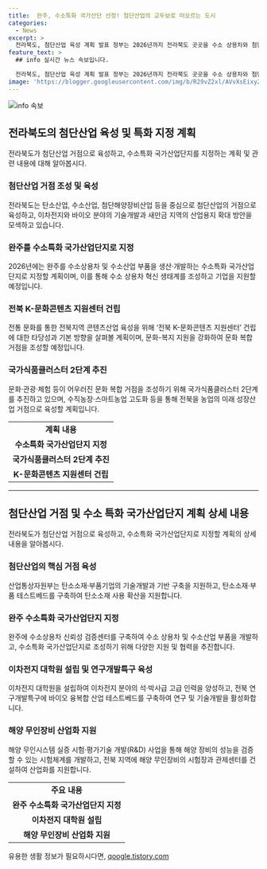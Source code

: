 ```yaml
---
title:  완주, 수소특화 국가산단 선정! 첨단산업의 교두보로 떠오르는 도시
categories:
  - News
excerpt: >
  전라북도, 첨단산업 육성 계획 발표 정부는 2026년까지 전라북도 곳곳을 수소 상용차와 첨단산업 거점으로 조성할 계획을 발표했다. 수소특화 국가산업단지 지정, K문화콘텐츠 지원센터 건립 등을 통해 미래산업과 문화 복합 거점 조성에 힘을 쏟을 예정이다. 농업 분야에서도 미래성장산업으로의 전환을 위해 국가식품클러스터 2단계 조성을 추진하고 있다. 전북에는 수소상용차 신뢰성 검증센터와 해양 무인장비 실증 시험 등 혁신적인 인프라를 구축하기로 했다.
feature_text: >
  ## info 실시간 뉴스 속보입니다.

  전라북도, 첨단산업 육성 계획 발표 정부는 2026년까지 전라북도 곳곳을 수소 상용차와 첨단산업 거점으로 조성할 계획을 발표했다. 수소특화 국가산업단지 지정, K문화콘텐츠 지원센터 건립 등을 통해 미래산업과 문화 복합 거점 조성에 힘을 쏟을 예정이다. 농업 분야에서도 미래성장산업으로의 전환을 위해 국가식품클러스터 2단계 조성을 추진하고 있다. 전북에는 수소상용차 신뢰성 검증센터와 해양 무인장비 실증 시험 등 혁신적인 인프라를 구축하기로 했다.
image: 'https://blogger.googleusercontent.com/img/b/R29vZ2xl/AVvXsEixyZcFfHzMRdzZMjFBmAUKJYCLCGyLL1o632UiGVXcaFdKo_bkvkuCioo0uUKlGfBVcT3P84aROyZIXSBEx3Aw5nCQ3pTgDom1WDC4m8eifvWiAmWEEVb4x6G_l8C0QH225ldMjyaFvpxGEBGNO37VmDTDMHGhJPq73UglMfDca1-0aw/s1600/blogspot.png'
---
```


<p><img src="https://blogger.googleusercontent.com/img/b/R29vZ2xl/AVvXsEixyZcFfHzMRdzZMjFBmAUKJYCLCGyLL1o632UiGVXcaFdKo_bkvkuCioo0uUKlGfBVcT3P84aROyZIXSBEx3Aw5nCQ3pTgDom1WDC4m8eifvWiAmWEEVb4x6G_l8C0QH225ldMjyaFvpxGEBGNO37VmDTDMHGhJPq73UglMfDca1-0aw/s1600/blogspot.png" alt="info 속보" /></p>

<h2 data-ke-size="size26">전라북도의 첨단산업 육성 및 특화 지정 계획</h2>

<p data-ke-size="size16">전라북도가 첨단산업 거점으로 육성하고, 수소특화 국가산업단지를 지정하는 계획 및 관련 내용에 대해 알아봅시다.</p>

<h3><b>첨단산업 거점 조성 및 육성</b></h3>

<p data-ke-size="size16">전라북도는 탄소산업, 수소산업, 첨단해양장비산업 등을 중심으로 첨단산업의 거점으로 육성하고, 이차전지와 바이오 분야의 기술개발과 새만금 지역의 산업용지 확대 방안을 모색하고 있습니다.</p>

<h3><b>완주를 수소특화 국가산업단지로 지정</b></h3>

<p data-ke-size="size16">2026년에는 완주를 수소상용차 및 수소산업 부품을 생산·개발하는 수소특화 국가산업단지로 지정할 계획이며, 이를 통해 수소 상용차 혁신 생태계를 조성하고 기업을 지원할 예정입니다.</p>

<h3><b>전북 K-문화콘텐츠 지원센터 건립</b></h3>

<p data-ke-size="size16">전통 문화를 통한 전북지역 콘텐츠산업 육성을 위해 ‘전북 K-문화콘텐츠 지원센터’ 건립에 대한 타당성과 기본 방향을 살펴볼 계획이며, 문화-복지 지원을 강화하여 문화 복합 거점을 조성할 예정입니다.</p>

<h3><b>국가식품클러스터 2단계 추진</b></h3>

<p data-ke-size="size16">문화·관광·체험 등이 어우러진 문화 복합 거점을 조성하기 위해 국가식품클러스터 2단계를 추진하고 있으며, 수직농장·스마트농업 고도화 등을 통해 전북을 농업의 미래 성장산업 거점으로 육성할 계획입니다.</p>

<table>
    <tr>
        <td style="text-align: center; height: 17px;"><b>계획 내용</b></td>
    </tr>
    <tr>
        <td style="text-align: center; height: 17px;"><b>수소특화 국가산업단지 지정</b></td>
    </tr>
    <tr>
        <td style="text-align: center; height: 17px;"><b>국가식품클러스터 2단계 추진</b></td>
    </tr>
    <tr>
        <td style="text-align: center; height: 17px;"><b>K-문화콘텐츠 지원센터 건립</b></td>
    </tr>
</table>

<hr>

<h2 data-ke-size="size26">첨단산업 거점 및 수소 특화 국가산업단지 계획 상세 내용</h2>

<p data-ke-size="size16">전라북도가 첨단산업 거점으로 육성하고, 수소특화 국가산업단지로 지정할 계획의 상세 내용을 알아봅시다.</p>

<h3><b>첨단산업의 핵심 거점 육성</b></h3>

<p data-ke-size="size16">산업통상자원부는 탄소소재·부품기업의 기술개발과 기반 구축을 지원하고, 탄소소재·부품 테스트베드를 구축하여 탄소소재 사용 확산을 지원합니다.</p>

<h3><b>완주 수소특화 국가산업단지 지정</b></h3>

<p data-ke-size="size16">완주에 수소상용차 신뢰성 검증센터를 구축하여 수소 상용차 및 수소산업 부품을 개발하고, 수소특화 국가산업단지로 조성하기 위해 다양한 지원 및 협력을 추진합니다.</p>

<h3><b>이차전지 대학원 설립 및 연구개발특구 육성</b></h3>

<p data-ke-size="size16">이차전지 대학원을 설립하여 이차전지 분야의 석·박사급 고급 인력을 양성하고, 전북 연구개발특구에 바이오 융복합 산업 테스트베드를 구축하여 연구 및 기술개발을 활성화합니다.</p>

<h3><b>해양 무인장비 산업화 지원</b></h3>

<p data-ke-size="size16">해양 무인시스템 실증 시험·평가기술 개발(R&D) 사업을 통해 해양 장비의 성능을 검증할 수 있는 시험체계를 개발하고, 전북 지역에 해양 무인장비의 시험장과 관제센터를 건설하여 산업화를 지원합니다.</p>

<table>
    <tr>
        <td style="text-align: center; height: 17px;"><b>주요 내용</b></td>
    </tr>
    <tr>
        <td style="text-align: center; height: 17px;"><b>완주 수소특화 국가산업단지 지정</b></td>
    </tr>
    <tr>
        <td style="text-align: center; height: 17px;"><b>이차전지 대학원 설립</b></td>
    </tr>
    <tr>
        <td style="text-align: center; height: 17px;"><b>해양 무인장비 산업화 지원</b></td>
    </tr>
</table>
유용한 생활 정보가 필요하시다면, <a href="https://qoogle.tistory.com" rel="dofollow">qoogle.tistory.com</a>



